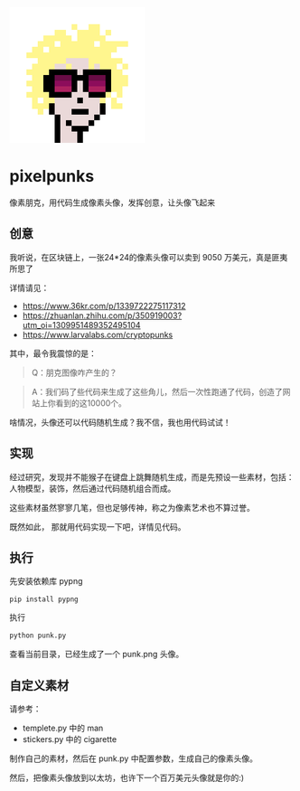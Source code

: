 ![punk](punk6895.png)

# pixelpunks
像素朋克，用代码生成像素头像，发挥创意，让头像飞起来

## 创意

我听说，在区块链上，一张24*24的像素头像可以卖到 9050 万美元，真是匪夷所思了

详情请见：

- https://www.36kr.com/p/1339722275117312
- https://zhuanlan.zhihu.com/p/350919003?utm_oi=1309951489352495104
- https://www.larvalabs.com/cryptopunks

其中，最令我震惊的是：

>Q：朋克图像咋产生的？

>A：我们码了些代码来生成了这些角儿，然后一次性跑通了代码，创造了网站上你看到的这10000个。

啥情况，头像还可以代码随机生成？我不信，我也用代码试试！

## 实现

经过研究，发现并不能猴子在键盘上跳舞随机生成，而是先预设一些素材，包括：人物模型，装饰，然后通过代码随机组合而成。

这些素材虽然寥寥几笔，但也足够传神，称之为像素艺术也不算过誉。

既然如此， 那就用代码实现一下吧，详情见代码。

## 执行

先安装依赖库 pypng

```
pip install pypng
```

执行

```Python
python punk.py
```
查看当前目录，已经生成了一个 punk.png 头像。

## 自定义素材

请参考：

- templete.py 中的 man
- stickers.py 中的 cigarette

制作自己的素材，然后在 punk.py 中配置参数，生成自己的像素头像。

然后，把像素头像放到以太坊，也许下一个百万美元头像就是你的:)
 
